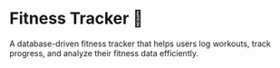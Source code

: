 # Fitness Tracker 💪  

A database-driven fitness tracker that helps users log workouts, track progress, and analyze their fitness data efficiently.  
